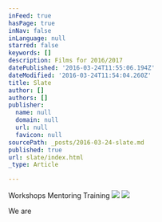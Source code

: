 ```yaml
---
inFeed: true
hasPage: true
inNav: false
inLanguage: null
starred: false
keywords: []
description: Films for 2016/2017
datePublished: '2016-03-24T11:55:06.194Z'
dateModified: '2016-03-24T11:54:04.260Z'
title: Slate
author: []
authors: []
publisher:
  name: null
  domain: null
  url: null
  favicon: null
sourcePath: _posts/2016-03-24-slate.md
published: true
url: slate/index.html
_type: Article

---
```

Workshops Mentoring Training
![](https://the-grid-user-content.s3-us-west-2.amazonaws.com/e6c5bb77-fe7e-4830-85fe-2e85c830d861.jpg)
![](https://the-grid-user-content.s3-us-west-2.amazonaws.com/398d2803-680c-4470-8b14-bf630def300e.jpg)

We are